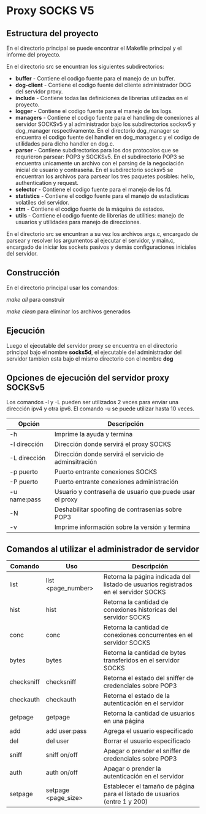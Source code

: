 # Proxy SOCKS V5

## Estructura del proyecto
En el directorio principal se puede encontrar el Makefile principal y el informe del proyecto.

En el directorio src se encuntran los siguientes subdirectorios:

* **buffer** - Contiene el codigo fuente para el manejo de un buffer.
* **dog-client** - Contiene el codigo fuente del cliente administrador DOG del servidor proxy.
* **include** - Contiene todas las definiciones de librerias utilizadas en el proyecto.
* **logger** - Contiene el codigo fuente para el manejo de los logs.
* **managers** - Contiene el codigo fuente para el handling de conexiones al servidor SOCKSv5 y al administrador bajo los subdirectorios socksv5 y dog_manager respectivamente. En el directorio dog_manager se encuentra el codigo fuente del handler en dog_manager.c y el codigo de utilidades para dicho handler en dog.c.
* **parser** - Contiene subdirectorios para los dos protocolos que se requrieron parsear: POP3 y SOCKSv5. En el subdirectorio POP3 se encuentra unicamente un archivo con el parsing de la negociación inicial de usuario y contraseña. En el subdirectorio socksv5 se encuentran los archivos para parsear los tres paquetes posibles: hello, authentication y request.
* **selector** - Contiene el codigo fuente para el manejo de los fd.
* **statistics** - Contiene el codigo fuente para el manejo de estadisticas volatiles del servidor.
* **stm** - Contiene el codigo fuente de la máquina de estados.
* **utils** - Contiene el codigo fuente de librerias de utilities: manejo de usuarios y utilidades para manejo de direcciones.

En el directorio src se encuntran a su vez los archivos args.c, encargado de parsear y resolver los argumentos al ejecutar el servidor, y main.c, encargado de iniciar los sockets pasivos y demás configuraciones iniciales del servidor.

## Construcción
En el directorio principal usar los comandos:

*make all* para construir

*make clean* para eliminar los archivos generados

## Ejecución

Luego el ejecutable del servidor proxy se encuentra en el directorio principal bajo el nombre **socks5d**, el
ejecutable del administrador del servidor tambien esta bajo el mismo directorio con el nombre **dog**

## Opciones de ejecución del servidor proxy SOCKSv5

Los comandos -l y -L pueden ser utilizados 2 veces para enviar una dirección ipv4 y otra ipv6.
El comando -u se puede utilizar hasta 10 veces.

|  Opción   |   Descripción                                |
| ---------- | ------------------------------------------------------------------------|
| -h       | Imprime la ayuda y termina |
| -l   dirección       | Dirección donde servirá el proxy SOCKS               |
| -L   dirección       | Dirección donde servirá el servicio de adminsitración             |
| -p   puerto      | Puerto entrante conexiones SOCKS                   |
| -P   puerto | Puerto entrante conexiones administración              |
| -u   name:pass  | Usuario y contraseña de usuario que puede usar el proxy                    |
| -N       | Deshabilitar spoofing de contrasenias sobre POP3                           |
| -v        | Imprime información sobre la versión y termina                                                    |


## Comandos al utilizar el administrador de servidor

|  Comando   |        Uso        |                               Descripción                                |
| ---------- | ------------------- | ------------------------------------------------------------------------|
| list       | list <page_number>  | Retorna la página indicada del listado de usuarios registrados en el servidor SOCKS |
| hist       | hist                | Retorna la cantidad de conexiones historicas del servidor SOCKS               |
| conc       | conc                | Retorna la cantidad de conexiones concurrentes en el servidor SOCKS             |
| bytes      | bytes               | Retorna la cantidad de bytes transferidos en el servidor SOCKS                   |
| checksniff | checksniff          | Retorna el estado del sniffer de credenciales sobre POP3              |
| checkauth  | checkauth           | Retorna el estado de la autenticación en el servidor                     |
| getpage    | getpage             | Retorna la cantidad de usuarios en una página                           |
| add        | add user:pass       | Agrega el usuario especificado                                                    |
| del        | del user            | Borrar el usuario especificado                                                 |
| sniff      | sniff on/off        | Apagar o prender el sniffer de credenciales sobre POP3                |
| auth       | auth on/off         | Apagar o prender la autenticación en el servidor                         |
| setpage    | setpage <page_size> | Establecer el tamaño de página para el listado de usuarios (entre 1 y 200)               |
